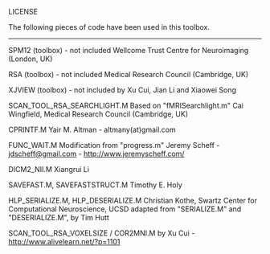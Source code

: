 
LICENSE

The following pieces of code have been used in this toolbox.

*********

SPM12 (toolbox) - not included
    Wellcome Trust Centre for Neuroimaging (London, UK)

RSA (toolbox) - not included
    Medical Research Council (Cambridge, UK)

XJVIEW (toolbox) - not included
    by Xu Cui, Jian Li and Xiaowei Song

SCAN_TOOL_RSA_SEARCHLIGHT.M
    Based on "fMRISearchlight.m"
    Cai Wingfield, Medical Research Council (Cambridge, UK)

CPRINTF.M
    Yair M. Altman - altmany(at)gmail.com

FUNC_WAIT.M
    Modification from "progress.m"
    Jeremy Scheff - jdscheff@gmail.com - http://www.jeremyscheff.com/

DICM2_NII.M
    Xiangrui Li

SAVEFAST.M, SAVEFASTSTRUCT.M
    Timothy E. Holy

HLP_SERIALIZE.M, HLP_DESERIALIZE.M
    Christian Kothe, Swartz Center for Computational Neuroscience, UCSD
    adapted from "SERIALIZE.M" and "DESERIALIZE.M", by Tim Hutt

SCAN_TOOL_RSA_VOXELSIZE / COR2MNI.M
    by Xu Cui - http://www.alivelearn.net/?p=1101
